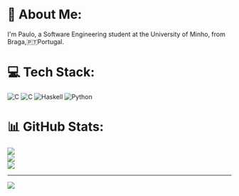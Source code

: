 # 💫 About Me:
I'm Paulo, a Software Engineering student at the University of Minho, from Braga,🇵🇹Portugal.


# 💻 Tech Stack:
![C](https://img.shields.io/badge/c-%2300599C.svg?style=for-the-badge&logo=c&logoColor=white) ![C](https://img.shields.io/badge/c-%2300599C.svg?style=for-the-badge&logo=c&logoColor=white) ![Haskell](https://img.shields.io/badge/Haskell-5e5086?style=for-the-badge&logo=haskell&logoColor=white) ![Python](https://img.shields.io/badge/python-3670A0?style=for-the-badge&logo=python&logoColor=ffdd54)
# 📊 GitHub Stats:
![](https://github-readme-stats.vercel.app/api?username=pgaspr&theme=dark&hide_border=false&include_all_commits=false&count_private=false)<br/>
![](https://nirzak-streak-stats.vercel.app/?user=pgaspr&theme=dark&hide_border=false)<br/>
![](https://github-readme-stats.vercel.app/api/top-langs/?username=pgaspr&theme=dark&hide_border=false&include_all_commits=false&count_private=false&layout=compact)

---
[![](https://visitcount.itsvg.in/api?id=pgaspr&icon=0&color=0)](https://visitcount.itsvg.in)

<!-- Proudly created with GPRM ( https://gprm.itsvg.in ) -->
